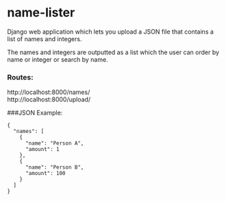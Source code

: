 # name-lister
Django web application which lets you upload a JSON file 
that contains a list of names and integers. <br>

The names and integers are outputted as a list which the user can order by name or integer or search by name. 

### Routes: <br>
http://localhost:8000/names/    <br>
http://localhost:8000/upload/

###JSON Example:
```
{  
  "names": [  
    {  
      "name": "Person A",  
      "amount": 1  
    },  
    {  
      "name": "Person B",  
      "amount": 100  
    }  
  ]  
}  
```

